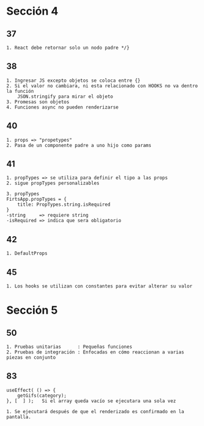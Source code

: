 # Sección 4

## 37
    1. React debe retornar solo un nodo padre */}
## 38 
    1. Ingresar JS excepto objetos se coloca entre {}
    2. Si el valor no cambiara, ni esta relacionado con HOOKS no va dentro la función
        JSON.stringify para mirar el objeto 
    3. Promesas son objetos
    4. Funciones async no pueden renderizarse

## 40
    1. props => "propetypes"
    2. Pasa de un componente padre a uno hijo como params

## 41
    1. propTypes => se utiliza para definir el tipo a las props
    2. sigue propTypes personalizables

    3. propTypes 
    FirtsApp.propTypes = {
        title: PropTypes.string.isRequired
    }
    -string     => requiere string
    -isRequired => indica que sera obligatorio
   
## 42
    1. DefaultProps

## 45
    1. Los hooks se utilizan con constantes para evitar alterar su valor

# Sección 5

## 50
    1. Pruebas unitarias      : Pequeñas funciones
    2. Pruebas de integración : Enfocadas en cómo reaccionan a varias piezas en conjunto


## 83
    useEffect( () => {
        getGifs(category);
    }, [  ] );   Si el array queda vacío se ejecutara una sola vez

    1. Se ejecutará después de que el renderizado es confirmado en la pantalla.